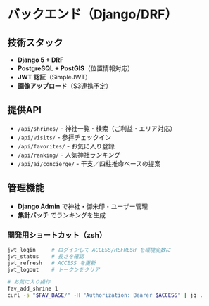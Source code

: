 # バックエンド（Django/DRF）

## 技術スタック

- **Django 5 + DRF**
- **PostgreSQL + PostGIS**（位置情報対応）
- **JWT 認証**（SimpleJWT）
- **画像アップロード**（S3連携予定）

## 提供API

- `/api/shrines/` - 神社一覧・検索（ご利益・エリア対応）
- `/api/visits/` - 参拝チェックイン
- `/api/favorites/` - お気に入り登録
- `/api/ranking/` - 人気神社ランキング
- `/api/ai/concierge/` - 干支／四柱推命ベースの提案

## 管理機能

- **Django Admin** で神社・御朱印・ユーザー管理
- **集計バッチ** でランキングを生成

### 開発用ショートカット（zsh）
```zsh
jwt_login     # ログインして ACCESS/REFRESH を環境変数に
jwt_status    # 長さを確認
jwt_refresh   # ACCESS を更新
jwt_logout    # トークンをクリア

# お気に入り操作
fav_add_shrine 1
curl -s "$FAV_BASE/" -H "Authorization: Bearer $ACCESS" | jq .
